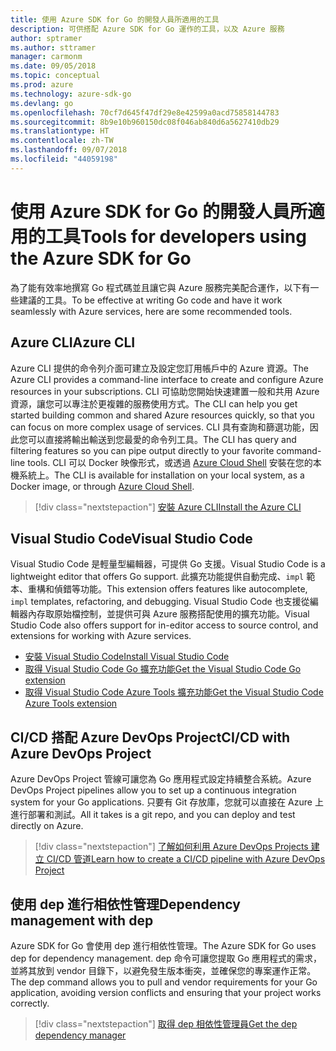 ```yaml
---
title: 使用 Azure SDK for Go 的開發人員所適用的工具
description: 可供搭配 Azure SDK for Go 運作的工具，以及 Azure 服務
author: sptramer
ms.author: sttramer
manager: carmonm
ms.date: 09/05/2018
ms.topic: conceptual
ms.prod: azure
ms.technology: azure-sdk-go
ms.devlang: go
ms.openlocfilehash: 70cf7d645f47df29e8e42599a0acd75858144783
ms.sourcegitcommit: 8b9e10b960150dc08f046ab840d6a5627410db29
ms.translationtype: HT
ms.contentlocale: zh-TW
ms.lasthandoff: 09/07/2018
ms.locfileid: "44059198"
---
```

# <a name="tools-for-developers-using-the-azure-sdk-for-go"></a><span data-ttu-id="97537-103">使用 Azure SDK for Go 的開發人員所適用的工具</span><span class="sxs-lookup"><span data-stu-id="97537-103">Tools for developers using the Azure SDK for Go</span></span>

<span data-ttu-id="97537-104">為了能有效率地撰寫 Go 程式碼並且讓它與 Azure 服務完美配合運作，以下有一些建議的工具。</span><span class="sxs-lookup"><span data-stu-id="97537-104">To be effective at writing Go code and have it work seamlessly with Azure services, here are some recommended tools.</span></span>

## <a name="azure-cli"></a><span data-ttu-id="97537-105">Azure CLI</span><span class="sxs-lookup"><span data-stu-id="97537-105">Azure CLI</span></span>

<span data-ttu-id="97537-106">Azure CLI 提供的命令列介面可建立及設定您訂用帳戶中的 Azure 資源。</span><span class="sxs-lookup"><span data-stu-id="97537-106">The Azure CLI provides a command-line interface to create and configure Azure resources in your subscriptions.</span></span> <span data-ttu-id="97537-107">CLI 可協助您開始快速建置一般和共用 Azure 資源，讓您可以專注於更複雜的服務使用方式。</span><span class="sxs-lookup"><span data-stu-id="97537-107">The CLI can help you get started building common and shared Azure resources quickly, so that you can focus on more complex usage of services.</span></span> <span data-ttu-id="97537-108">CLI 具有查詢和篩選功能，因此您可以直接將輸出輸送到您最愛的命令列工具。</span><span class="sxs-lookup"><span data-stu-id="97537-108">The CLI has query and filtering features so you can pipe output directly to your favorite command-line tools.</span></span> <span data-ttu-id="97537-109">CLI 可以 Docker 映像形式，或透過 [Azure Cloud Shell](https://docs.microsoft.com/azure/cloud-shell/overview) 安裝在您的本機系統上。</span><span class="sxs-lookup"><span data-stu-id="97537-109">The CLI is available for installation on your local system, as a Docker image, or through [Azure Cloud Shell](https://docs.microsoft.com/azure/cloud-shell/overview).</span></span>

> [!div class="nextstepaction"]
> [<span data-ttu-id="97537-110">安裝 Azure CLI</span><span class="sxs-lookup"><span data-stu-id="97537-110">Install the Azure CLI</span></span>](/cli/azure/install-azure-cli)

## <a name="visual-studio-code"></a><span data-ttu-id="97537-111">Visual Studio Code</span><span class="sxs-lookup"><span data-stu-id="97537-111">Visual Studio Code</span></span>

<span data-ttu-id="97537-112">Visual Studio Code 是輕量型編輯器，可提供 Go 支援。</span><span class="sxs-lookup"><span data-stu-id="97537-112">Visual Studio Code is a lightweight editor that offers Go support.</span></span> <span data-ttu-id="97537-113">此擴充功能提供自動完成、`impl` 範本、重構和偵錯等功能。</span><span class="sxs-lookup"><span data-stu-id="97537-113">This extension offers features like autocomplete, `impl` templates, refactoring, and debugging.</span></span> <span data-ttu-id="97537-114">Visual Studio Code 也支援從編輯器內存取原始檔控制，並提供可與 Azure 服務搭配使用的擴充功能。</span><span class="sxs-lookup"><span data-stu-id="97537-114">Visual Studio Code also offers support for in-editor access to source control, and extensions for working with Azure services.</span></span>

* [<span data-ttu-id="97537-115">安裝 Visual Studio Code</span><span class="sxs-lookup"><span data-stu-id="97537-115">Install Visual Studio Code</span></span>](https://code.visualstudio.com/Download)
* [<span data-ttu-id="97537-116">取得 Visual Studio Code Go 擴充功能</span><span class="sxs-lookup"><span data-stu-id="97537-116">Get the Visual Studio Code Go extension</span></span>](https://code.visualstudio.com/docs/languages/go)
* [<span data-ttu-id="97537-117">取得 Visual Studio Code Azure Tools 擴充功能</span><span class="sxs-lookup"><span data-stu-id="97537-117">Get the Visual Studio Code Azure Tools extension</span></span>](https://marketplace.visualstudio.com/items?itemName=ms-vscode.vscode-azureextensionpack)

## <a name="cicd-with-azure-devops-project"></a><span data-ttu-id="97537-118">CI/CD 搭配 Azure DevOps Project</span><span class="sxs-lookup"><span data-stu-id="97537-118">CI/CD with Azure DevOps Project</span></span>

<span data-ttu-id="97537-119">Azure DevOps Project 管線可讓您為 Go 應用程式設定持續整合系統。</span><span class="sxs-lookup"><span data-stu-id="97537-119">Azure DevOps Project pipelines allow you to set up a continuous integration system for your Go applications.</span></span> <span data-ttu-id="97537-120">只要有 Git 存放庫，您就可以直接在 Azure 上進行部署和測試。</span><span class="sxs-lookup"><span data-stu-id="97537-120">All it takes is a git repo, and you can deploy and test directly on Azure.</span></span>

> [!div class="nextstepaction"]
> [<span data-ttu-id="97537-121">了解如何利用 Azure DevOps Projects 建立 CI/CD 管道</span><span class="sxs-lookup"><span data-stu-id="97537-121">Learn how to create a CI/CD pipeline with Azure DevOps Project</span></span>](/azure/devops-project/azure-devops-project-go)

## <a name="dependency-management-with-dep"></a><span data-ttu-id="97537-122">使用 dep 進行相依性管理</span><span class="sxs-lookup"><span data-stu-id="97537-122">Dependency management with dep</span></span>

<span data-ttu-id="97537-123">Azure SDK for Go 會使用 dep 進行相依性管理。</span><span class="sxs-lookup"><span data-stu-id="97537-123">The Azure SDK for Go uses dep for dependency management.</span></span> <span data-ttu-id="97537-124">dep 命令可讓您提取 Go 應用程式的需求，並將其放到 vendor 目錄下，以避免發生版本衝突，並確保您的專案運作正常。</span><span class="sxs-lookup"><span data-stu-id="97537-124">The dep command allows you to pull and vendor requirements for your Go application, avoiding version conflicts and ensuring that your project works correctly.</span></span>

> [!div class="nextstepaction"]
> [<span data-ttu-id="97537-125">取得 dep 相依性管理員</span><span class="sxs-lookup"><span data-stu-id="97537-125">Get the dep dependency manager</span></span>](https://github.com/golang/dep)
